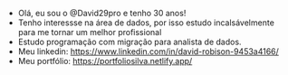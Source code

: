 - Olá, eu sou o @David29pro e tenho 30 anos!
- Tenho interessse na área de dados, por isso estudo incalsávelmente para me tornar um melhor profissional
- Estudo programação com migração para analista de dados.
- Meu linkedin: https://www.linkedin.com/in/david-robison-9453a4166/
- Meu portfólio: https://portfoliosilva.netlify.app/
<!---
Davidpro29/Davidpro29 is a ✨ special ✨ repository because its `README.md` (this file) appears on your GitHub profile.
You can click the Preview link to take a look at your changes.
--->
